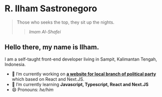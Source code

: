 # R. Ilham Sastronegoro

> Those who seeks the top, they sit up the nights.
>> *Imam Al-Shafei*

## Hello there, my name is Ilham.

I am a self-taught front-end developer living in Sampit, Kalimantan Tengah, Indonesia.

- 🔭 I’m currently working on [**a website for local branch of political party**][latest_project] which based on React and Next.JS.
- 🌱 I’m currently learning **Javascript, Typescript, React and Next.JS**
- 😄 Pronouns: *he/him*

<!--definitions-->
[latest_project]: https://pksmbketapang.org

<!--
**radenpioneer/radenpioneer** is a ✨ _special_ ✨ repository because its `README.md` (this file) appears on your GitHub profile.

Here are some ideas to get you started:

- 🔭 I’m currently working on ...
- 🌱 I’m currently learning ...
- 👯 I’m looking to collaborate on ...
- 🤔 I’m looking for help with ...
- 💬 Ask me about ...
- 📫 How to reach me: ...
- 😄 Pronouns: ...
- ⚡ Fun fact: ...
-->